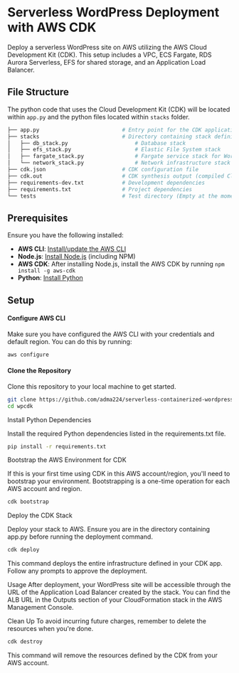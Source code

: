 
# Serverless WordPress Deployment with AWS CDK

Deploy a serverless WordPress site on AWS utilizing the AWS Cloud Development Kit (CDK). This setup includes a VPC, ECS Fargate, RDS Aurora Serverless, EFS for shared storage, and an Application Load Balancer.

## File Structure

The python code that uses the Cloud Development Kit (CDK) will be located within ``app.py`` and the python files located within ``stacks`` folder.

``` bash
├── app.py                          # Entry point for the CDK application
├── stacks                          # Directory containing stack definitions
│   ├── db_stack.py                     # Database stack
│   ├── efs_stack.py                    # Elastic File System stack
│   ├── fargate_stack.py                # Fargate service stack for WordPress
│   └── network_stack.py                # Network infrastructure stack
├── cdk.json                        # CDK configuration file 
├── cdk.out                         # CDK synthesis output (compiled CloudFormation templates and assets)
├── requirements-dev.txt            # Development dependencies
├── requirements.txt                # Project dependencies
└── tests                           # Test directory (Empty at the moment)
```

## Prerequisites

Ensure you have the following installed:

- **AWS CLI**: [Install/update the AWS CLI](https://aws.amazon.com/cli/)
- **Node.js**: [Install Node.js](https://nodejs.org/) (including NPM)
- **AWS CDK**: After installing Node.js, install the AWS CDK by running `npm install -g aws-cdk`
- **Python**: [Install Python](https://www.python.org/downloads/)

## Setup

#### Configure AWS CLI

Make sure you have configured the AWS CLI with your credentials and default region. You can do this by running:
```bash
aws configure
```

#### Clone the Repository

Clone this repository to your local machine to get started.
```bash
git clone https://github.com/adma224/serverless-containerized-wordpress/tree/main
cd wpcdk
```
Install Python Dependencies

Install the required Python dependencies listed in the requirements.txt file.

```bash
pip install -r requirements.txt
```
Bootstrap the AWS Environment for CDK

If this is your first time using CDK in this AWS account/region, you'll need to bootstrap your environment. Bootstrapping is a one-time operation for each AWS account and region.

```bash
cdk bootstrap
```
Deploy the CDK Stack

Deploy your stack to AWS. Ensure you are in the directory containing app.py before running the deployment command.

```bash
cdk deploy
```
This command deploys the entire infrastructure defined in your CDK app. Follow any prompts to approve the deployment.

Usage
After deployment, your WordPress site will be accessible through the URL of the Application Load Balancer created by the stack. You can find the ALB URL in the Outputs section of your CloudFormation stack in the AWS Management Console.

Clean Up
To avoid incurring future charges, remember to delete the resources when you're done.

```bash
cdk destroy
```
This command will remove the resources defined by the CDK from your AWS account.


